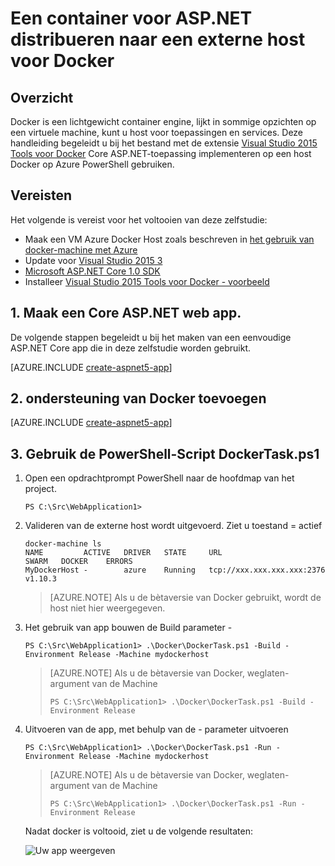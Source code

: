 <properties
   pageTitle="Een container voor ASP.NET Core Linux Docker implementeren met een externe host van Docker | Microsoft Azure"
   description="Informatie over het gebruik van Visual Studio Tools for Docker een Core ASP.NET web app implementeren op een Docker container op een Azure Docker Host Linux VM"   
   services="azure-container-service"
   documentationCenter=".net"
   authors="mlearned"
   manager="douge"
   editor=""/>

<tags
   ms.service="azure-container-service"
   ms.devlang="dotnet"
   ms.topic="article"
   ms.tgt_pltfrm="NA"
   ms.workload="NA"
   ms.date="06/08/2016"
   ms.author="mlearned"/>

# <a name="deploy-an-aspnet-container-to-a-remote-docker-host"></a>Een container voor ASP.NET distribueren naar een externe host voor Docker

## <a name="overview"></a>Overzicht
Docker is een lichtgewicht container engine, lijkt in sommige opzichten op een virtuele machine, kunt u host voor toepassingen en services.
Deze handleiding begeleidt u bij het bestand met de extensie [Visual Studio 2015 Tools voor Docker](http://aka.ms/DockerToolsForVS) Core ASP.NET-toepassing implementeren op een host Docker op Azure PowerShell gebruiken.

## <a name="prerequisites"></a>Vereisten
Het volgende is vereist voor het voltooien van deze zelfstudie:

- Maak een VM Azure Docker Host zoals beschreven in [het gebruik van docker-machine met Azure](./virtual-machines/virtual-machines-linux-docker-machine.md)
- Update voor [Visual Studio 2015 3](https://go.microsoft.com/fwlink/?LinkId=691129)
- [Microsoft ASP.NET Core 1.0 SDK](https://go.microsoft.com/fwlink/?LinkID=809122)
- Installeer [Visual Studio 2015 Tools voor Docker - voorbeeld](http://aka.ms/DockerToolsForVS)

## <a name="1-create-an-aspnet-core-web-app"></a>1. Maak een Core ASP.NET web app.
De volgende stappen begeleidt u bij het maken van een eenvoudige ASP.NET Core app die in deze zelfstudie worden gebruikt.

[AZURE.INCLUDE [create-aspnet5-app](../includes/create-aspnet5-app.md)]

## <a name="2-add-docker-support"></a>2. ondersteuning van Docker toevoegen

[AZURE.INCLUDE [create-aspnet5-app](../includes/vs-azure-tools-docker-add-docker-support.md)]

## <a name="3-use-the-dockertaskps1-powershell-script"></a>3. Gebruik de PowerShell-Script DockerTask.ps1 

1.  Open een opdrachtprompt PowerShell naar de hoofdmap van het project. 

    ```
    PS C:\Src\WebApplication1>
    ```

1.  Valideren van de externe host wordt uitgevoerd. Ziet u toestand = actief 

    ```
    docker-machine ls
    NAME         ACTIVE   DRIVER   STATE     URL                        SWARM   DOCKER    ERRORS
    MyDockerHost -        azure    Running   tcp://xxx.xxx.xxx.xxx:2376         v1.10.3
    ```

    > [AZURE.NOTE] Als u de bètaversie van Docker gebruikt, wordt de host niet hier weergegeven.

1.  Het gebruik van app bouwen de Build parameter -

    ```
    PS C:\Src\WebApplication1> .\Docker\DockerTask.ps1 -Build -Environment Release -Machine mydockerhost
    ```  

    > [AZURE.NOTE] Als u de bètaversie van Docker, weglaten-argument van de Machine
    > 
    > ```
    > PS C:\Src\WebApplication1> .\Docker\DockerTask.ps1 -Build -Environment Release 
    > ```  


1.  Uitvoeren van de app, met behulp van de - parameter uitvoeren

    ```
    PS C:\Src\WebApplication1> .\Docker\DockerTask.ps1 -Run -Environment Release -Machine mydockerhost
    ```

    > [AZURE.NOTE] Als u de bètaversie van Docker, weglaten-argument van de Machine
    > 
    > ```
    > PS C:\Src\WebApplication1> .\Docker\DockerTask.ps1 -Run -Environment Release 
    > ```

    Nadat docker is voltooid, ziet u de volgende resultaten:

    ![Uw app weergeven][3]

[0]:./media/vs-azure-tools-docker-hosting-web-apps-in-docker/docker-props-in-solution-explorer.png
[1]:./media/vs-azure-tools-docker-hosting-web-apps-in-docker/change-docker-machine-name.png
[2]:./media/vs-azure-tools-docker-hosting-web-apps-in-docker/launch-application.png
[3]:./media/vs-azure-tools-docker-hosting-web-apps-in-docker/view-application.png
